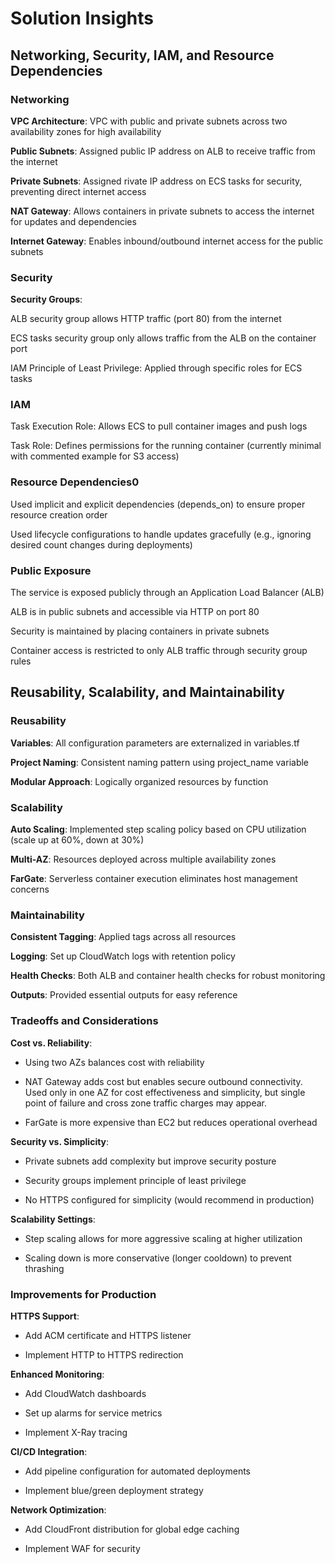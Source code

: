 # Solution Insights

## Networking, Security, IAM, and Resource Dependencies

### Networking

**VPC Architecture**: VPC with public and private subnets across two availability zones for high availability

**Public Subnets**: Assigned public IP address on ALB to receive traffic from the internet

**Private Subnets**: Assigned rivate IP address on ECS tasks for security, preventing direct internet access

**NAT Gateway**: Allows containers in private subnets to access the internet for updates and dependencies

**Internet Gateway**: Enables inbound/outbound internet access for the public subnets

### Security

**Security Groups**:

ALB security group allows HTTP traffic (port 80) from the internet

ECS tasks security group only allows traffic from the ALB on the container port

IAM Principle of Least Privilege: Applied through specific roles for ECS tasks

### IAM

Task Execution Role: Allows ECS to pull container images and push logs

Task Role: Defines permissions for the running container (currently minimal with commented example for S3 access)

### Resource Dependencies0

Used implicit and explicit dependencies (depends_on) to ensure proper resource creation order

Used lifecycle configurations to handle updates gracefully (e.g., ignoring desired count changes during deployments)

### Public Exposure

The service is exposed publicly through an Application Load Balancer (ALB)

ALB is in public subnets and accessible via HTTP on port 80

Security is maintained by placing containers in private subnets

Container access is restricted to only ALB traffic through security group rules

## Reusability, Scalability, and Maintainability

### Reusability

**Variables**: All configuration parameters are externalized in variables.tf

**Project Naming**: Consistent naming pattern using project_name variable

**Modular Approach**: Logically organized resources by function

### Scalability

**Auto Scaling**: Implemented step scaling policy based on CPU utilization (scale up at 60%, down at 30%)

**Multi-AZ**: Resources deployed across multiple availability zones

**FarGate**: Serverless container execution eliminates host management concerns

### Maintainability

**Consistent Tagging**: Applied tags across all resources

**Logging**: Set up CloudWatch logs with retention policy

**Health Checks**: Both ALB and container health checks for robust monitoring

**Outputs**: Provided essential outputs for easy reference

### Tradeoffs and Considerations

**Cost vs. Reliability**:

- Using two AZs balances cost with reliability

- NAT Gateway adds cost but enables secure outbound connectivity. Used only in one AZ for cost effectiveness and simplicity, but single point of failure and cross zone traffic charges may appear.

- FarGate is more expensive than EC2 but reduces operational overhead

**Security vs. Simplicity**:

- Private subnets add complexity but improve security posture

- Security groups implement principle of least privilege

- No HTTPS configured for simplicity (would recommend in production)

**Scalability Settings**:

- Step scaling allows for more aggressive scaling at higher utilization

- Scaling down is more conservative (longer cooldown) to prevent thrashing

### Improvements for Production

**HTTPS Support**:

- Add ACM certificate and HTTPS listener

- Implement HTTP to HTTPS redirection

**Enhanced Monitoring**:

- Add CloudWatch dashboards

- Set up alarms for service metrics

- Implement X-Ray tracing

**CI/CD Integration**:

- Add pipeline configuration for automated deployments

- Implement blue/green deployment strategy

**Network Optimization**:

- Add CloudFront distribution for global edge caching

- Implement WAF for security
